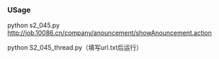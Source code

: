 ### USage

python s2_045.py http://job.10086.cn/company/anouncement/showAnouncement.action

python S2_045_thread.py（填写url.txt后运行）

